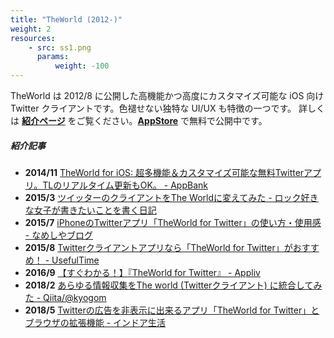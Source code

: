 ```yaml
---
title: "TheWorld (2012-)"
weight: 2
resources:
    - src: ss1.png
      params:
          weight: -100
---
```


TheWorld は 2012/8 に公開した高機能かつ高度にカスタマイズ可能な iOS 向けTwitter クライアントです。色褪せない独特な UI/UX も特徴の一つです。
詳しくは **[紹介ページ](http://theworld09.com/)** をご覧ください。**[AppStore](https://apps.apple.com/jp/app/id548994749)** で無料で公開中です。

##### 紹介記事

* **2014/11** [TheWorld for iOS: 超多機能＆カスタマイズ可能な無料Twitterアプリ。TLのリアルタイム更新もOK。 - AppBank](http://www.appbank.net/2014/11/02/iphone-application/921586.php)
* **2015/3** [ツイッターのクライアントをThe Worldに変えてみた - ロック好きな女子が書きたいことを書く日記](http://arym.hatenadiary.jp/entry/2015/03/29/140150)
* **2015/7** [iPhoneのTwitterアプリ「TheWorld for Twitter」の使い方・使用感 - なめしやブログ](https://nasimeyablog.com/iphoneapp_twitter_theworlod_for_ios_review/)
* **2015/8** [Twitterクライアントアプリなら「TheWorld for Twitter」がおすすめ！ - UsefulTime](https://www.useful-time.com/entry/theworld-twitter)
* **2016/9** [【すぐわかる！】『TheWorld for Twitter』 - Appliv](https://app-liv.jp/548994749/)
* **2018/2** [あらゆる情報収集をThe world (Twitterクライアント) に統合してみた - Qiita/@kyogom](https://qiita.com/kyogom/items/7881b4532ed599123b70)
* **2018/5** [Twitterの広告を非表示に出来るアプリ「TheWorld for Twitter」とブラウザの拡張機能 - インドア生活](https://indoor-life.net/software/596/)
